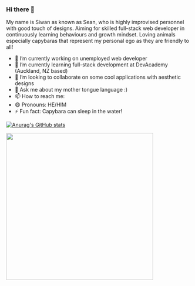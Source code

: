 ### Hi there 👋

My name is Siwan as known as Sean, who is highly improvised personnel with good touch of designs.
Aiming for skilled full-stack web developer in continuously learning behaviours and growth mindset.
Loving animals especially capybaras that represent my personal ego as they are friendly to all!

- 🔭 I’m currently working on unemployed web developer
- 🌱 I’m currently learning full-stack development at DevAcademy (Auckland, NZ based)
- 👯 I’m looking to collaborate on some cool applications with aesthetic designs
- 💬 Ask me about my mother tongue language :)
- 📫 How to reach me: 
- 😄 Pronouns: HE/HIM
- ⚡ Fun fact: Capybara can sleep in the water!



[![Anurag's GitHub stats](https://github-readme-stats.vercel.app/api?username=lualin)](https://github.com/lualin/github-readme-stats)


<a href="URL_REDIRECT" target="blank"><img align="center" src="https://media.tenor.com/K3uxrqffdCAAAAAC/capybara-orange.gif" height="400" /></a>
